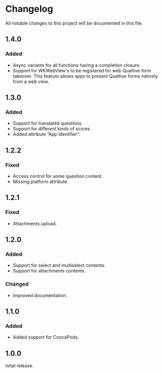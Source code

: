 # Changelog

All notable changes to this project will be documented in this file.

## 1.4.0

### Added

- Async variants for all functions having a completion closure.
- Support for WKWebView's to be registered for web Qualtive form takeover. This feature allows apps to present Qualtive forms natively from a web view. 

## 1.3.0

### Added

 - Support for translated questions.
 - Support for different kinds of scores.
 - Added attribute ”App Identifier”.

## 1.2.2

### Fixed

- Access control for some question content.
- Missing platform attribute.

## 1.2.1

### Fixed

- Attachments upload.

## 1.2.0

### Added

- Support for select and multiselect contents.
- Support for attachments contents.

### Changed

- Improved documentation.

## 1.1.0

### Added

- Added support for CoocaPods.

## 1.0.0

Inital release.
